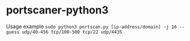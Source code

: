 # portscaner-python3

Usage example `sudo python3 portscan.py [ip-address/domain] -j 16 --guess udp/40-456 tcp/100-500 tcp/22 udp/4435`
